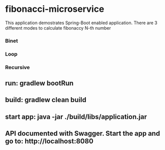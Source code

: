 # fibonacci-microservice
This application demostrates Spring-Boot enabled application.
There are 3 different modes to calculate fibonaccy N-th number
### Binet
### Loop
### Recursive


## run: gradlew bootRun
## build: gradlew clean build
## start app: java -jar ./build/libs/application.jar

## API documented with Swagger. Start the app and go to: http://localhost:8080 
